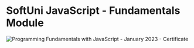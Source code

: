 # SoftUni JavaScript - Fundamentals Module
![Programming Fundamentals with JavaScript - January 2023 - Certificate](https://user-images.githubusercontent.com/109210142/229777027-d6eb478f-30a0-4e9b-a9db-23b086196b7d.jpeg)
